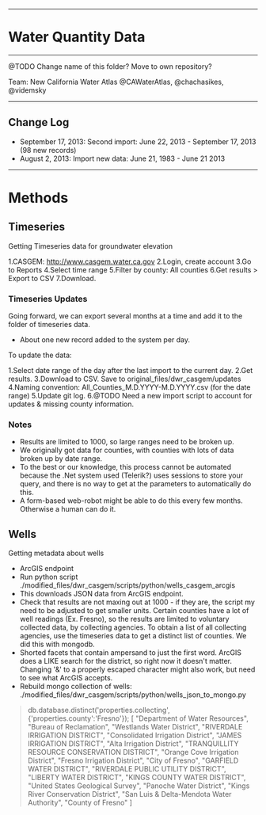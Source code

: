 --------------------------------------------------------------------------------
# Water Quantity Data
--------------------------------------------------------------------------------

@TODO Change name of this folder? Move to own repository?

Team: New California Water Atlas @CAWaterAtlas, @chachasikes, @videmsky

--------------------------------------------------------------------------------
## Change Log

* September 17, 2013: Second import: June 22, 2013 - September 17, 2013 (98 new records)
* August 2, 2013: Import new data: June 21, 1983 - June 21 2013

--------------------------------------------------------------------------------
# Methods


## Timeseries
Getting Timeseries data for groundwater elevation

1.CASGEM: http://www.casgem.water.ca.gov
2.Login, create account
3.Go to Reports
4.Select time range
5.Filter by county: All counties
6.Get results > Export to CSV
7.Download.

### Timeseries Updates
Going forward, we can export several months at a time and add it to the folder of timeseries data.
* About one new record added to the system per day.

To update the data:

1.Select date range of the day after the last import to the current day.
2.Get results.
3.Download to CSV. Save to original_files/dwr_casgem/updates
4.Naming convention: All_Counties_M.D.YYYY-M.D.YYYY.csv  (for the date range)
5.Update git log.
6.@TODO Need a new import script to account for updates & missing county information.



### Notes
* Results are limited to 1000, so large ranges need to be broken up.
* We originally got data for counties, with counties with lots of data broken up by date range.
* To the best or our knowledge, this process cannot be automated because the .Net system used (Telerik?) uses sessions to store your query, and there is no way to get at the parameters to automatically do this.
* A form-based web-robot might be able to do this every few months. Otherwise a human can do it.


## Wells
Getting metadata about wells
* ArcGIS endpoint
* Run python script ./modified_files/dwr_casgem/scripts/python/wells_casgem_arcgis
* This downloads JSON data from ArcGIS endpoint.
* Check that results are not maxing out at 1000 - if they are, the script my need to be adjusted to get smaller units. Certain counties have a lot of well readings (Ex. Fresno), so the results are limited to voluntary collected data, by collecting agencies. To obtain a list of all collecting agencies, use the timeseries data to get a distinct list of counties. We did this with mongodb.
* Shorted facets that contain ampersand to just the first word. ArcGIS does a LIKE search for the district, so right now it doesn't matter. Changing '&' to a properly escaped character might also work, but need to see what ArcGIS accepts.
* Rebuild mongo collection of wells: ./modified_files/dwr_casgem/scripts/python/wells_json_to_mongo.py

> db.database.distinct('properties.collecting', {'properties.county':'Fresno'});
[
        "Department of Water Resources",
        "Bureau of Reclamation",
        "Westlands Water District",
        "RIVERDALE IRRIGATION DISTRICT",
        "Consolidated Irrigation District",
        "JAMES IRRIGATION DISTRICT",
        "Alta Irrigation District",
        "TRANQUILLITY RESOURCE CONSERVATION DISTRICT",
        "Orange Cove Irrigation District",
        "Fresno Irrigation District",
        "City of Fresno",
        "GARFIELD WATER DISTRICT",
        "RIVERDALE PUBLIC UTILITY DISTRICT",
        "LIBERTY WATER DISTRICT",
        "KINGS COUNTY WATER DISTRICT",
        "United States Geological Survey",
        "Panoche Water District",
        "Kings River Conservation District",
        "San Luis & Delta-Mendota Water Authority",
        "County of Fresno"
]
